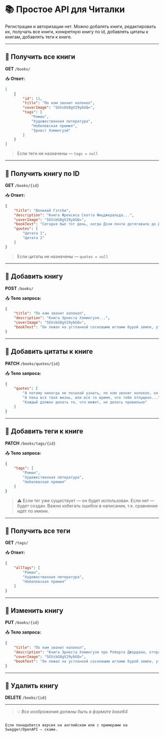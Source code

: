 # 📚 Простое API для Читалки

Регистрации и авторизации нет. Можно добалять книги, редактировать их, получать все книги, конкретную книгу по id, добавлять цитаты к книгам, добавлять теги к книге.

---

## 🔹 Получить все книги

**GET** `/books/`

📥 **Ответ:**
```json
[
    {
        "id": 11,
        "title": "По ком звонит колокол",
        "coverImage": "SGVsbG8gV29ybGQ=",
        "tags": [
            "Роман",
            "Художественная литература",
            "Нобелевская премия",
            "Эрнест Хэмингуэй"
        ]
    }
]
```
> Если теги не назначены — `tags = null`

---

## 🔹 Получить книгу по ID

**GET** `/books/{id}`

📥 **Ответ:**
```json
{
    "title": "Великий Гэтсби",
    "description": "Книга Френсиса Скотта Фицджеральда...",
    "coverImage": "SGVsbG8gV29ybGQ=",
    "bookText": "Сегодня был тот день, когда Дэзи почти дотягивала до Дэзи его мечтаний, и дело было не в...",
    "quotes": [
        "Цитата 1",
        "Цитата 2"
    ]
}
```
> Если цитаты не назначены — `quotes = null`

---

## 🔹 Добавить книгу

**POST** `/books/`

📤 **Тело запроса:**
```json
{
    "title": "По ком звонит колокол",
    "description": "Книга Эрнеста Хэмингуэя...",
    "coverImage": "SGVsbG8gV29ybGQ=",
    "bookText": "Он лежал на устланной сосновыми иглами бурой земле, уткнув подбородок в скрещённые руки, а ветер шевелил над ним верхушки высоких сосен..."
}
```

---

## 🔹 Добавить цитаты к книге

**PATCH** `/books/quotes/{id}`

📤 **Тело запроса:**
```json
{
    "quotes": [
        "А потому никогда не посылай узнать, по ком звонит колокол, он звонит и по тебе.",
        "А пока вся твоя жизнь, или все то время, что тебе отпущено...",
        "Каждый должен делать то, что может, но делать правильно"
    ]
}
```

---

## 🔹 Добавить теги к книге

**PATCH** `/books/tags/{id}`

📤 **Тело запроса:**
```json
{
    "tags": [
        "Роман",
        "Художественная литература",
        "Нобелевская премия"
    ]
}
```

> ⚠️ Если тег уже существует — он будет использован. Если нет — будет создан. Важно избегать ошибок в написании, т.к. сравнение идёт по имени.

---

## 🔹 Получить все теги

**GET** `/tags/`

📥 **Ответ:**
```json
{
    "allTags": [
        "Роман",
        "Художественная литература",
        "Нобелевская премия"
    ]
}
```

---

## 🔹 Изменить книгу

**PUT** `/books/{id}`

📤 **Тело запроса:**
```json
{
    "title": "По ком звонит колокол",
    "description": "Книга Эрнеста Хэмингуэя про Роберта Джордана, отправленного к партизанам, чтобы...",
    "coverImage": "SGVsbG8gV29ybGQ=",
    "bookText": "Он лежал на устланной сосновыми иглами бурой земле, уткнув подбородок в скрещённые руки..."
}
```

---

## 🔹 Удалить книгу

**DELETE** `/books/{id}`

---

> 💡 *Все изображения должны быть в формате base64*
```

Если понадобится версия на английском или с примерами на Swagger/OpenAPI — скажи.
